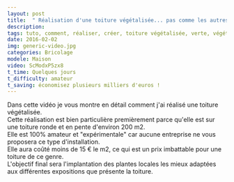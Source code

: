 ```yaml
---
layout: post
title:  " Réalisation d'une toiture végétalisée... pas comme les autres ! "
description: 
tags: tuto, comment, réaliser, créer, toiture végétalisée, verte, végétale, toit vert, toit végétalisé, extensif, peu couteux, pas cher, économique, soi même, fibre de coco, aiguilleté coco,
date: 2016-02-02 
img: generic-video.jpg
categories: Bricolage	
modele: Maison
video: ScModxP5zx8
t_time: Quelques jours
t_difficulty: amateur
t_saving: économisez plusieurs milliers d'euros !
---
```

Dans cette vidéo je vous montre en détail comment j'ai réalisé une toiture végétalisée.  
Cette réalisation est bien particulière premièrement parce qu'elle est sur une toiture ronde et en pente d'environ 200 m2.   
Elle est 100% amateur et "expérimentale" car aucune entreprise ne vous proposera ce type d'installation.  
Elle aura coûté moins de 15 € le m2, ce qui est un prix imbattable pour une toiture de ce genre.  
L'objectif final sera l'implantation des plantes locales les mieux adaptées aux différentes expositions que présente la toiture.